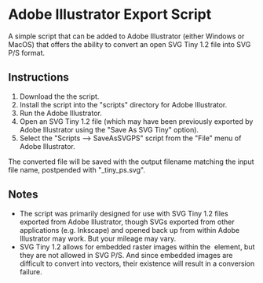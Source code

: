 # Adobe Illustrator Export Script

A simple script that can be added to Adobe Illustrator (either Windows or MacOS) that offers the ability to convert an open SVG Tiny 1.2 file into SVG P/S format.

## Instructions

1. Download the the script.
1. Install the script into the "scripts" directory for Adobe Illustrator.
1. Run the Adobe Illustrator.
1. Open an SVG Tiny 1.2 file (which may have been previously exported by Adobe Illustrator using the "Save As SVG Tiny" option).
1. Select the "Scripts --> SaveAsSVGPS" script from the "File" menu of Adobe Illustrator.

The converted file will be saved with the output filename matching the input file name, postpended with "\_tiny_ps.svg".

## Notes

- The script was primarily designed for use with SVG Tiny 1.2 files exported from Adobe Illustrator, though SVGs exported from other applications (e.g. Inkscape) and opened back up from within Adobe Illustrator may work.  But your mileage may vary.
- SVG Tiny 1.2 allows for embedded raster images within the <image> element, but they are not allowed in SVG P/S.  And since embedded images are difficult to convert into vectors, their existence will result in a conversion failure.

